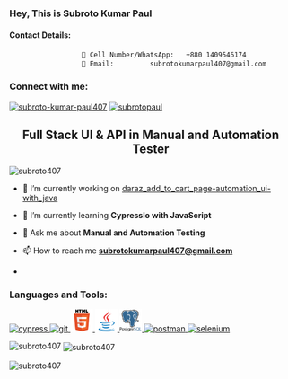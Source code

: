 ### Hey, This is Subroto Kumar Paul 
#### Contact Details: 
                      📲 Cell Number/WhatsApp:   +880 1409546174  
                      📨 Email:         subrotokumarpaul407@gmail.com

<h3 align="left">Connect with me:</h3>
<p align="left">
<a href="https://linkedin.com/in/subroto-kumar-paul407" target="blank"><img align="center" src="https://raw.githubusercontent.com/rahuldkjain/github-profile-readme-generator/master/src/images/icons/Social/linked-in-alt.svg" alt="subroto-kumar-paul407" height="30" width="40" /></a>
<a href="https://www.leetcode.com/subrotopaul" target="blank"><img align="center" src="https://raw.githubusercontent.com/rahuldkjain/github-profile-readme-generator/master/src/images/icons/Social/leet-code.svg" alt="subrotopaul" height="30" width="40" /></a>
</p>

<h2 align="center">Full Stack UI & API in Manual and Automation Tester</h3>

<p align="left"> <img src="https://komarev.com/ghpvc/?username=subroto407&label=Profile%20views&color=0e75b6&style=flat" alt="subroto407" /> </p>


- 🔭 I’m currently working on [daraz_add_to_cart_page-automation_ui-with_java](https://github.com/subroto407/daraz_add_to_cart_page-automation_ui-with_java)

- 🌱 I’m currently learning **CypressIo with JavaScript**

- 💬 Ask me about **Manual and Automation Testing**

- 📫 How to reach me **subrotokumarpaul407@gmail.com**
- 


<h3 align="left">Languages and Tools:</h3>
<p align="left"> <a href="https://www.cypress.io" target="_blank" rel="noreferrer"> <img src="https://raw.githubusercontent.com/simple-icons/simple-icons/6e46ec1fc23b60c8fd0d2f2ff46db82e16dbd75f/icons/cypress.svg" alt="cypress" width="40" height="40"/> </a> <a href="https://git-scm.com/" target="_blank" rel="noreferrer"> <img src="https://www.vectorlogo.zone/logos/git-scm/git-scm-icon.svg" alt="git" width="40" height="40"/> </a> <a href="https://www.w3.org/html/" target="_blank" rel="noreferrer"> <img src="https://raw.githubusercontent.com/devicons/devicon/master/icons/html5/html5-original-wordmark.svg" alt="html5" width="40" height="40"/> </a> <a href="https://www.java.com" target="_blank" rel="noreferrer"> <img src="https://raw.githubusercontent.com/devicons/devicon/master/icons/java/java-original.svg" alt="java" width="40" height="40"/> </a> <a href="https://www.postgresql.org" target="_blank" rel="noreferrer"> <img src="https://raw.githubusercontent.com/devicons/devicon/master/icons/postgresql/postgresql-original-wordmark.svg" alt="postgresql" width="40" height="40"/> </a> <a href="https://postman.com" target="_blank" rel="noreferrer"> <img src="https://www.vectorlogo.zone/logos/getpostman/getpostman-icon.svg" alt="postman" width="40" height="40"/> </a> <a href="https://www.selenium.dev" target="_blank" rel="noreferrer"> <img src="https://raw.githubusercontent.com/detain/svg-logos/780f25886640cef088af994181646db2f6b1a3f8/svg/selenium-logo.svg" alt="selenium" width="40" height="40"/> </a> </p>


<p><img align="left" src="https://github-readme-stats.vercel.app/api/top-langs?username=subroto407&show_icons=true&locale=en&layout=compact" alt="subroto407" /></p>


<p>&nbsp;<img align="center" src="https://github-readme-stats.vercel.app/api?username=subroto407&show_icons=true&locale=en" alt="subroto407" /></p>


<p><img align="center" src="https://github-readme-streak-stats.herokuapp.com/?user=subroto407&" alt="subroto407" /></p>
